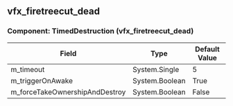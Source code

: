 ## vfx_firetreecut_dead

### Component: TimedDestruction (vfx_firetreecut_dead)

|Field|Type|Default Value|
|-----|----|-------------|
|m_timeout|System.Single|5|
|m_triggerOnAwake|System.Boolean|True|
|m_forceTakeOwnershipAndDestroy|System.Boolean|False|


